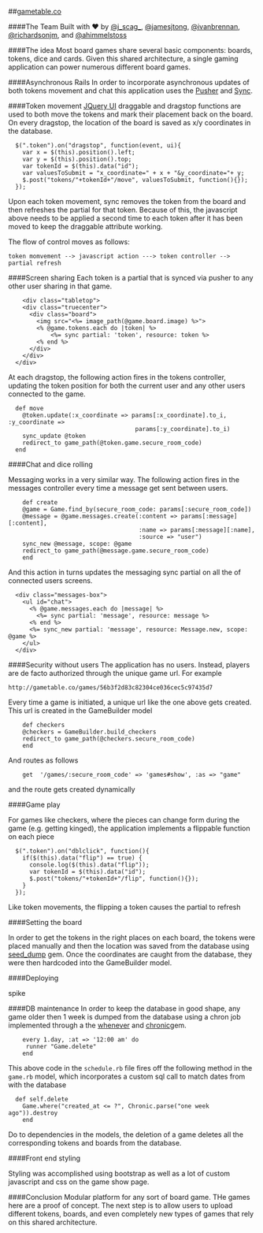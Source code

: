 ##[gametable.co](gametable.co)



####The Team
Built with ♥ by [@j_scag_](twitter.com/@j_scag_), [@jamesjtong](twitter.com/jamesjtong), [@ivanbrennan](twitter.com/ivanbrennan), [@richardsonjm](twitter.com/richardsonjm), and [@ahimmelstoss](twitter.com/ahimmelstoss)


####The idea
Most board games share several basic components: boards, tokens, dice and cards. Given this shared architecture, a single gaming application can power numerous different board games. 

####Asynchronous Rails
In order to incorporate asynchronous updates of both tokens movement and chat this application uses the [Pusher](http://pusher.com/) and [Sync](https://github.com/chrismccord/sync).


####Token movement 
[JQuery UI](http://jqueryui.com/) draggable and dragstop functions are used to both move the tokens and mark their placement back on the board. On every dragstop, the location of the board is saved as x/y coordinates in the database.

```
  $(".token").on("dragstop", function(event, ui){
    var x = $(this).position().left;
    var y = $(this).position().top;
    var tokenId = $(this).data("id");
    var valuesToSubmit = "x_coordinate=" + x + "&y_coordinate="+ y;
    $.post("tokens/"+tokenId+"/move", valuesToSubmit, function(){});
  });
```
    
Upon each token movement, sync removes the token from the board and then refreshes the partial for that token. Because of this, the javascript above needs to be applied a second time to each token after it has been moved to keep the draggable attribute working. 

The flow of control moves as follows:

	token momvement --> javascript action ---> token controller --> partial refresh

####Screen sharing 
Each token is a partial that is synced via pusher to any other user sharing in that game.

```
	<div class="tabletop">
    <div class="truecenter">
      <div class="board">
        <img src="<%= image_path(@game.board.image) %>">
        <% @game.tokens.each do |token| %>
        	<%= sync partial: 'token', resource: token %>
        <% end %>
      </div>
    </div>
  </div>
``` 
    
At each dragstop, the following action fires in the tokens controller, updating the token position for both the current user and any other users connected to the game.

```
  def move
    @token.update(:x_coordinate => params[:x_coordinate].to_i, :y_coordinate =>
    						        params[:y_coordinate].to_i)
	sync_update @token
	redirect_to game_path(@token.game.secure_room_code)
  end
```

####Chat and dice rolling

Messaging works in a very similar way. The following action fires in the messages controller every time a message get sent between users.

```
	def create
    @game = Game.find_by(secure_room_code: params[:secure_room_code])
    @message = @game.messages.create(:content => params[:message][:content],
                                     :name => params[:message][:name],
                                     :source => "user")
    sync_new @message, scope: @game
    redirect_to game_path(@message.game.secure_room_code)
	end
```

And this action in turns updates the messaging sync partial on all the of connected users screens. 

```
  <div class="messages-box">
    <ul id="chat">
      <% @game.messages.each do |message| %>
        <%= sync partial: 'message', resource: message %>
      <% end %>
      <%= sync_new partial: 'message', resource: Message.new, scope: @game %>
    </ul>
  </div>
```


####Security without users
The application has no users. Instead, players are de facto authorized through the unique game url. For example 

	http://gametable.co/games/56b3f2d83c82304ce036cec5c97435d7 

Every time a game is initiated, a unique url like the one above gets created. This url is created in the GameBuilder model

```
	def checkers 
    @checkers = GameBuilder.build_checkers
    redirect_to game_path(@checkers.secure_room_code)
	end
```

And routes as follows 

```
	get  '/games/:secure_room_code' => 'games#show', :as => "game"
```

and the route gets created dynamically


####Game play

For games like checkers, where the pieces can change form during the game (e.g. getting kinged), the application implements a flippable function on each piece

```
  $(".token").on("dblclick", function(){
    if($(this).data("flip") == true) {
      console.log($(this).data("flip"));
      var tokenId = $(this).data("id");
      $.post("tokens/"+tokenId+"/flip", function(){});
    }
  }); 
```

Like token movements, the flipping a token causes the partial to refresh

####Setting the board

In order to get the tokens in the right places on each board, the tokens were placed manually and then the location was saved from the database using [seed_dump](https://github.com/rroblak/seed_dump) gem. Once the coordinates are caught from the database, they were then hardcoded into the GameBuilder model. 



####Deploying

spike


####DB maintenance 
In order to keep the database in good shape, any game older then 1 week is dumped from the database using a chron job implemented through a the [whenever](https://github.com/javan/whenever) and [chronic](https://github.com/mojombo/chronic)gem.

```
	every 1.day, :at => '12:00 am' do 
  	 runner "Game.delete"
	end
```

This above code in the `schedule.rb` file fires off the following method in the `game.rb` model, which incorporates a custom sql call to match dates from with the database

```	
  def self.delete
  	Game.where("created_at <= ?", Chronic.parse("one week ago")).destroy
	end
```

Do to dependencies in the models, the deletion of a game deletes all the corresponding tokens and boards from the database.

####Front end styling 

Styling was accomplished using bootstrap as well as a lot of custom javascript and css on the game show page.

####Conclusion
Modular platform for any sort of board game. THe games here are a proof of concept. The next step is to allow users to upload different tokens, boards, and even completely new types of games that rely on this shared architecture. 
